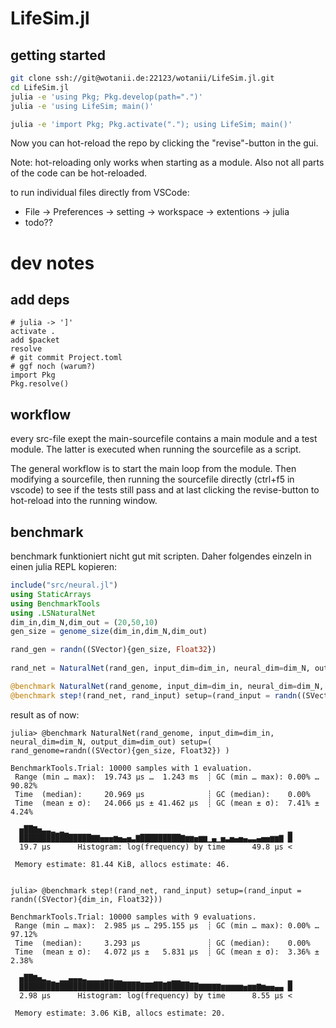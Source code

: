 # LifeSim.jl

## getting started 

```zsh
git clone ssh://git@wotanii.de:22123/wotanii/LifeSim.jl.git
cd LifeSim.jl
julia -e 'using Pkg; Pkg.develop(path=".")'
julia -e 'using LifeSim; main()'
```

```zsh
julia -e 'import Pkg; Pkg.activate("."); using LifeSim; main()'
```

Now you can hot-reload the repo by clicking the "revise"-button in the gui. 

Note: hot-reloading only works when starting as a module. Also not all parts of the code can be hot-reloaded. 

to run individual files directly from VSCode:

* File -> Preferences -> setting -> workspace -> extentions -> julia
* todo??


# dev notes

## add deps


```
# julia -> ']'
activate .
add $packet
resolve
# git commit Project.toml
# ggf noch (warum?)
import Pkg
Pkg.resolve()
```

## workflow

every src-file exept the main-sourcefile contains a main module and a test module. The latter is executed when running the sourcefile as a script. 

The general workflow is to start the main loop from the module. Then modifying a sourcefile, then running the sourcefile directly (ctrl+f5 in vscode) to see if the tests still pass and at last clicking the revise-button to hot-reload into the running window. 

## benchmark

benchmark funktioniert nicht gut mit scripten. Daher folgendes einzeln in einen julia REPL kopieren:

```julia
include("src/neural.jl")
using StaticArrays
using BenchmarkTools
using .LSNaturalNet
dim_in,dim_N,dim_out = (20,50,10)
gen_size = genome_size(dim_in,dim_N,dim_out)

rand_gen = randn((SVector){gen_size, Float32})
           
rand_net = NaturalNet(rand_gen, input_dim=dim_in, neural_dim=dim_N, output_dim=dim_out)

@benchmark NaturalNet(rand_genome, input_dim=dim_in, neural_dim=dim_N, output_dim=dim_out) setup=( rand_genome=randn((SVector){gen_size, Float32}) )
@benchmark step!(rand_net, rand_input) setup=(rand_input = randn((SVector){dim_in, Float32}))
```

result as of now:

```
julia> @benchmark NaturalNet(rand_genome, input_dim=dim_in, neural_dim=dim_N, output_dim=dim_out) setup=( rand_genome=randn((SVector){gen_size, Float32}) )

BenchmarkTools.Trial: 10000 samples with 1 evaluation.
 Range (min … max):  19.743 μs …  1.243 ms  ┊ GC (min … max): 0.00% … 90.82%
 Time  (median):     20.969 μs              ┊ GC (median):    0.00%
 Time  (mean ± σ):   24.066 μs ± 41.462 μs  ┊ GC (mean ± σ):  7.41% ±  4.24%

  ▅██▇▅▃▃▂▁▂▁                                                 ▂
  ████████████████▇▇▅▅▅▆▅▄▅▃▇█████████▇▆▆▅▆▆▁▄▁▅▃▅▄▅▄▃▃▄▅▅▆▆▇ █
  19.7 μs      Histogram: log(frequency) by time      49.8 μs <

 Memory estimate: 81.44 KiB, allocs estimate: 46.


julia> @benchmark step!(rand_net, rand_input) setup=(rand_input = randn((SVector){dim_in, Float32}))

BenchmarkTools.Trial: 10000 samples with 9 evaluations.
 Range (min … max):  2.985 μs … 295.155 μs  ┊ GC (min … max): 0.00% … 97.12%
 Time  (median):     3.293 μs               ┊ GC (median):    0.00%
 Time  (mean ± σ):   4.072 μs ±   5.831 μs  ┊ GC (mean ± σ):  3.36% ±  2.38%

  ▅██▇▅▃▂▁ ▂▂▄▄▄▃▂▂▂▂▃▃▂▂▁▁▁▁   ▁▁ ▁▂▂▁▁                      ▂
  ████████████████████████████████████████▇▇▇▇▇▆▆▆▆▆▅▆▆▇▆▅▅▄▄ █
  2.98 μs      Histogram: log(frequency) by time      8.55 μs <

 Memory estimate: 3.06 KiB, allocs estimate: 20.
```